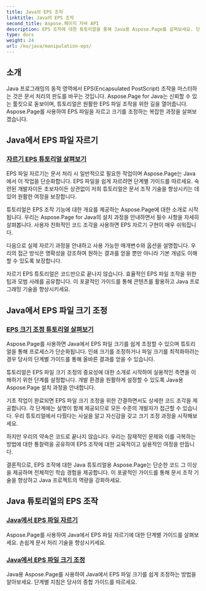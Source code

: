```yaml
---
title: Java의 EPS 조작
linktitle: Java의 EPS 조작
second_title: Aspose.페이지 자바 API
description: EPS 조작에 대한 튜토리얼을 통해 Java용 Aspose.Page를 살펴보세요. 단계별 가이드를 통해 손쉽게 EPS 파일을 자르고 크기를 조정하여 문서 기술을 향상하세요.
type: docs
weight: 24
url: /ko/java/manipulation-eps/
---
```


## 소개

Java 프로그래밍의 동적 영역에서 EPS(Encapsulated PostScript) 조작을 마스터하는 것은 문서 처리의 판도를 바꾸는 것입니다. Aspose.Page for Java는 신뢰할 수 있는 툴킷으로 돋보이며, 튜토리얼은 원활한 EPS 파일 조작을 위한 길을 열어줍니다. Aspose.Page를 사용하여 EPS 파일을 자르고 크기를 조정하는 복잡한 과정을 살펴보겠습니다.

## Java에서 EPS 파일 자르기

### [자르기 EPS 튜토리얼 살펴보기](./crop/)

EPS 파일 자르기는 문서 처리 시 일반적으로 필요한 작업이며 Aspose.Page는 Java에서 이 작업을 단순화합니다. EPS 파일을 쉽게 자르려면 단계별 가이드를 따르세요. 숙련된 개발자이든 초보자이든 상관없이 저희 튜토리얼은 문서 조작 기술을 향상시키는 데 있어 원활한 여정을 보장합니다.

튜토리얼은 EPS 조작 기능에 대한 개요를 제공하는 Aspose.Page에 대한 소개로 시작됩니다. 우리는 Aspose.Page for Java의 설치 과정을 안내하면서 필수 사항을 자세히 살펴봅니다. 사용자 친화적인 코드 조각을 사용하면 EPS 자르기 구현이 매우 쉬워집니다.

다음으로 실제 자르기 과정을 안내하고 사용 가능한 매개변수와 옵션을 설명합니다. 우리의 접근 방식은 명확성을 강조하여 원하는 결과를 얻을 뿐만 아니라 기본 개념도 이해할 수 있도록 보장합니다.

자르기 EPS 튜토리얼은 코드만으로 끝나지 않습니다. 효율적인 EPS 파일 조작을 위한 팁과 모범 사례를 공유합니다. 이 포괄적인 가이드를 통해 콘텐츠를 활용하고 Java 프로그래밍 기술을 향상시키세요.

## Java에서 EPS 파일 크기 조정

### [EPS 크기 조정 튜토리얼 살펴보기](./resize/)

Aspose.Page를 사용하면 Java에서 EPS 파일 크기를 쉽게 조정할 수 있으며 튜토리얼을 통해 프로세스가 단순화됩니다. 인쇄 크기를 조정하거나 파일 크기를 최적화하려는 경우 당사의 단계별 가이드를 통해 올바른 결과를 얻을 수 있습니다.

튜토리얼은 EPS 파일 크기 조정의 중요성에 대한 소개로 시작하여 실용적인 측면을 이해하기 위한 단계를 설정합니다. 개발 환경을 원활하게 설정할 수 있도록 Java용 Aspose.Page 설치 과정을 안내합니다.

기초 작업이 완료되면 EPS 파일 크기 조정을 위한 간결하면서도 상세한 코드 조각을 제공합니다. 각 단계에는 설명이 함께 제공되므로 모든 수준의 개발자가 접근할 수 있습니다. 우리 튜토리얼에서 다뤘다는 사실을 알고 자신감을 갖고 크기 조정 과정을 시작해보세요.

하지만 우리의 약속은 코드로 끝나지 않습니다. 우리는 잠재적인 문제와 이를 극복하는 방법에 대한 통찰력을 공유하여 EPS 조작에 대한 교육적이고 실용적인 여정을 만듭니다.

결론적으로, EPS 조작에 대한 Java 튜토리얼용 Aspose.Page는 단순한 코드 그 이상을 제공하며 전체적인 학습 경험을 제공합니다. 이 포괄적인 가이드를 통해 문서 조작 기술을 향상하고 Java 프로젝트의 역량을 강화하세요.
## Java 튜토리얼의 EPS 조작
### [Java에서 EPS 파일 자르기](./crop/)
Aspose.Page를 사용하여 Java에서 EPS 파일 자르기에 대한 단계별 가이드를 살펴보세요. 손쉽게 문서 처리 기술을 향상시키세요. 
### [Java에서 EPS 파일 크기 조정](./resize/)
Java용 Aspose.Page를 사용하여 Java에서 EPS 파일 크기를 쉽게 조정하는 방법을 알아보세요. 단계별 지침은 당사의 종합 가이드를 따르세요.